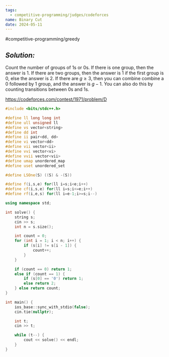 ```yaml
---
tags:
  - competitive-programming/judges/codeforces
name: Binary Cut
date: 2024-05-11
---
```

#competitive-programming/greedy 
## _Solution:_
Count the number of groups of $1$s or $0$s. If there is one group, then the answer is $1$. If there are two groups, then the answer is $1$ if the first group is $0$, else the answer is $2$. If there are $g\ge 3$, then you can combine combine a $0$ followed by $1$ group, and the answer is $g-1$. You can also do this by counting transitions between $0$s and $1$s.

https://codeforces.com/contest/1971/problem/D
```cpp
#include <bits/stdc++.h>

#define ll long long int
#define ull unsigned ll
#define vs vector<string>
#define dd int
#define ii pair<dd, dd>
#define vi vector<dd>
#define vii vector<ii>
#define vvi vector<vi>
#define vvii vector<vii>
#define umap unordered_map
#define uset unordered_set

#define LSOne(S) ((S) & -(S))

#define f(i,s,e) for(ll i=s;i<e;i++)
#define cf(i,s,e) for(ll i=s;i<=e;i++)
#define rf(i,e,s) for(ll i=e-1;i>=s;i--)

using namespace std;

int solve() {
    string s;
    cin >> s;
    int n = s.size();

    int count = 0;
    for (int i = 1; i < n; i++) {
        if (s[i] != s[i - 1]) {
            count++;
        }
    }

    if (count == 0) return 1;
    else if (count == 1) {
        if (s[0] == '0') return 1;
        else return 2;
    } else return count;
}

int main() {
    ios_base::sync_with_stdio(false);
    cin.tie(nullptr);

    int t;
    cin >> t;

    while (t--) {
        cout << solve() << endl;
    }
}
```